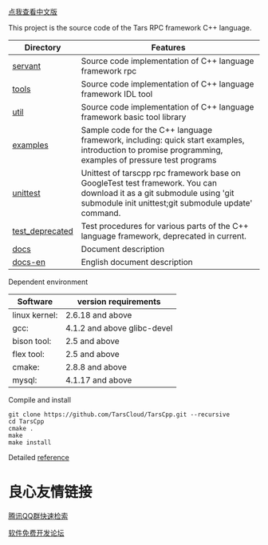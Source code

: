 [点我查看中文版](README.zh.md)

This project is the source code of the Tars RPC framework C++ language.

Directory |Features
------------------|----------------
[servant](https://github.com/TarsCloud/TarsCpp/tree/master/servant)      |Source code implementation of C++ language framework rpc
[tools](https://github.com/TarsCloud/TarsCpp/tree/master/tools)        |Source code implementation of C++ language framework IDL tool
[util](https://github.com/TarsCloud/TarsCpp/tree/master/util)         |Source code implementation of C++ language framework basic tool library
[examples](https://github.com/TarsCloud/TarsCpp/tree/master/examples)     |Sample code for the C++ language framework, including: quick start examples, introduction to promise programming, examples of pressure test programs
[unittest](https://github.com/TarsCloud/tars-unittest/tree/master)      |Unittest of tarscpp rpc framework base on GoogleTest test framework. You can download it as a git submodule using 'git submodule init unittest;git submodule update' command.
[test_deprecated](https://github.com/TarsCloud/TarsCpp/tree/master/test)         |Test procedures for various parts of the C++ language framework, deprecated in current.
[docs](https://github.com/TarsCloud/TarsCpp/tree/master/docs)         |Document description
[docs-en](https://github.com/TarsCloud/TarsCpp/tree/master/docs-en)      |English document description

Dependent environment

Software |version requirements
------|--------
linux kernel:   |	2.6.18 and above
gcc:          	|   4.1.2 and above glibc-devel
bison tool:     |	2.5 and above
flex tool:      |	2.5 and above
cmake:       	|   2.8.8 and above
mysql:          |	4.1.17 and above

Compile and install
```
git clone https://github.com/TarsCloud/TarsCpp.git --recursive
cd TarsCpp
cmake .
make
make install
```

Detailed [reference](https://tarscloud.github.io/TarsDocs/an-li/tarscpp/README.en.html)


 # 良心友情链接

[腾讯QQ群快速检索](http://u.720life.cn/s/8cf73f7c)

[软件免费开发论坛](http://u.720life.cn/s/bbb01dc0)